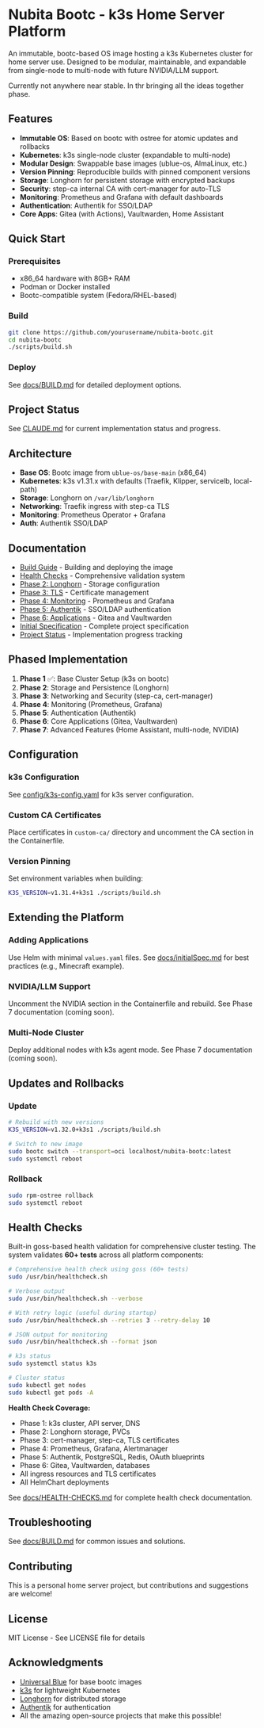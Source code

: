 # Nubita Bootc - k3s Home Server Platform

An immutable, bootc-based OS image hosting a k3s Kubernetes cluster for home server use. Designed to be modular, maintainable, and expandable from single-node to multi-node with future NVIDIA/LLM support.

Currently not anywhere near stable. In thr bringing all the ideas together phase. 

## Features

- **Immutable OS**: Based on bootc with ostree for atomic updates and rollbacks
- **Kubernetes**: k3s single-node cluster (expandable to multi-node)
- **Modular Design**: Swappable base images (ublue-os, AlmaLinux, etc.)
- **Version Pinning**: Reproducible builds with pinned component versions
- **Storage**: Longhorn for persistent storage with encrypted backups
- **Security**: step-ca internal CA with cert-manager for auto-TLS
- **Monitoring**: Prometheus and Grafana with default dashboards
- **Authentication**: Authentik for SSO/LDAP
- **Core Apps**: Gitea (with Actions), Vaultwarden, Home Assistant

## Quick Start

### Prerequisites

- x86_64 hardware with 8GB+ RAM
- Podman or Docker installed
- Bootc-compatible system (Fedora/RHEL-based)

### Build

```bash
git clone https://github.com/yourusername/nubita-bootc.git
cd nubita-bootc
./scripts/build.sh
```

### Deploy

See [docs/BUILD.md](docs/BUILD.md) for detailed deployment options.

## Project Status

See [CLAUDE.md](CLAUDE.md) for current implementation status and progress.

## Architecture

- **Base OS**: Bootc image from `ublue-os/base-main` (x86_64)
- **Kubernetes**: k3s v1.31.x with defaults (Traefik, Klipper, servicelb, local-path)
- **Storage**: Longhorn on `/var/lib/longhorn`
- **Networking**: Traefik ingress with step-ca TLS
- **Monitoring**: Prometheus Operator + Grafana
- **Auth**: Authentik SSO/LDAP

## Documentation

- [Build Guide](docs/BUILD.md) - Building and deploying the image
- [Health Checks](docs/HEALTH-CHECKS.md) - Comprehensive validation system
- [Phase 2: Longhorn](docs/PHASE2-LONGHORN.md) - Storage configuration
- [Phase 3: TLS](docs/PHASE3-TLS.md) - Certificate management
- [Phase 4: Monitoring](docs/PHASE4-MONITORING.md) - Prometheus and Grafana
- [Phase 5: Authentik](docs/PHASE5-AUTHENTIK.md) - SSO/LDAP authentication
- [Phase 6: Applications](docs/PHASE6-APPLICATIONS.md) - Gitea and Vaultwarden
- [Initial Specification](docs/initialSpec.md) - Complete project specification
- [Project Status](CLAUDE.md) - Implementation progress tracking

## Phased Implementation

1. **Phase 1** ✅: Base Cluster Setup (k3s on bootc)
2. **Phase 2**: Storage and Persistence (Longhorn)
3. **Phase 3**: Networking and Security (step-ca, cert-manager)
4. **Phase 4**: Monitoring (Prometheus, Grafana)
5. **Phase 5**: Authentication (Authentik)
6. **Phase 6**: Core Applications (Gitea, Vaultwarden)
7. **Phase 7**: Advanced Features (Home Assistant, multi-node, NVIDIA)

## Configuration

### k3s Configuration

See [config/k3s-config.yaml](config/k3s-config.yaml) for k3s server configuration.

### Custom CA Certificates

Place certificates in `custom-ca/` directory and uncomment the CA section in the Containerfile.

### Version Pinning

Set environment variables when building:

```bash
K3S_VERSION=v1.31.4+k3s1 ./scripts/build.sh
```

## Extending the Platform

### Adding Applications

Use Helm with minimal `values.yaml` files. See [docs/initialSpec.md](docs/initialSpec.md) for best practices (e.g., Minecraft example).

### NVIDIA/LLM Support

Uncomment the NVIDIA section in the Containerfile and rebuild. See Phase 7 documentation (coming soon).

### Multi-Node Cluster

Deploy additional nodes with k3s agent mode. See Phase 7 documentation (coming soon).

## Updates and Rollbacks

### Update

```bash
# Rebuild with new versions
K3S_VERSION=v1.32.0+k3s1 ./scripts/build.sh

# Switch to new image
sudo bootc switch --transport=oci localhost/nubita-bootc:latest
sudo systemctl reboot
```

### Rollback

```bash
sudo rpm-ostree rollback
sudo systemctl reboot
```

## Health Checks

Built-in goss-based health validation for comprehensive cluster testing. The system validates **60+ tests** across all platform components:

```bash
# Comprehensive health check using goss (60+ tests)
sudo /usr/bin/healthcheck.sh

# Verbose output
sudo /usr/bin/healthcheck.sh --verbose

# With retry logic (useful during startup)
sudo /usr/bin/healthcheck.sh --retries 3 --retry-delay 10

# JSON output for monitoring
sudo /usr/bin/healthcheck.sh --format json

# k3s status
sudo systemctl status k3s

# Cluster status
sudo kubectl get nodes
sudo kubectl get pods -A
```

**Health Check Coverage:**
- Phase 1: k3s cluster, API server, DNS
- Phase 2: Longhorn storage, PVCs
- Phase 3: cert-manager, step-ca, TLS certificates
- Phase 4: Prometheus, Grafana, Alertmanager
- Phase 5: Authentik, PostgreSQL, Redis, OAuth blueprints
- Phase 6: Gitea, Vaultwarden, databases
- All ingress resources and TLS certificates
- All HelmChart deployments

See [docs/HEALTH-CHECKS.md](docs/HEALTH-CHECKS.md) for complete health check documentation.

## Troubleshooting

See [docs/BUILD.md](docs/BUILD.md) for common issues and solutions.

## Contributing

This is a personal home server project, but contributions and suggestions are welcome!

## License

MIT License - See LICENSE file for details

## Acknowledgments

- [Universal Blue](https://universal-blue.org/) for base bootc images
- [k3s](https://k3s.io/) for lightweight Kubernetes
- [Longhorn](https://longhorn.io/) for distributed storage
- [Authentik](https://goauthentik.io/) for authentication
- All the amazing open-source projects that make this possible!
